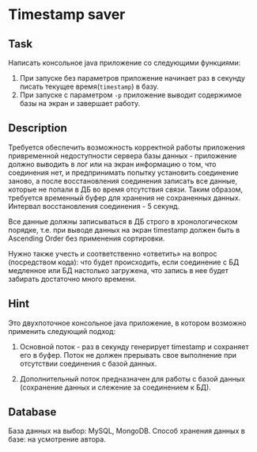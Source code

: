 # Timestamp saver

## Task

Написать консольное java приложение со следующими функциями:

1. При запуске без параметров приложение начинает раз в секунду писать текущее время(`timestamp`) в базу.
2. При запуске с параметром `-p` приложение выводит содержимое базы на экран и завершает работу.

## Description

Требуется обеспечить возможность корректной работы приложения привременной недоступности сервера базы данных - приложение должно выводить в лог или на экран информацию о том, что соединения нет, и предпринимать попытку установить соединение заново, а после восстановления соединения записать все данные, которые не попали в ДБ во время отсутствия связи. Таким образом, требуется временный буфер для хранения не сохраненных данных. Интервал восстановления соединения - 5 секунд.

Все данные должны записываться в ДБ строго в хронологическом порядке, т.е. при выводе данных на экран timestamp должен быть в Ascending Order без применения сортировки.

Нужно также учесть и соответственно «ответить» на вопрос (посредством кода): что будет происходить, если соединение с БД медленное или БД настолько загружена, что запись в нее будет забирать достаточно много времени.

## Hint

Это двухпоточное консольное java приложение, в котором возможно применить следующий подход: 

1. Основной поток - раз в секунду генерирует timestamp и сохраняет его в буфер. Поток не должен прерывать свое выполнение при отсутствии соединения с базой данных.

2. Дополнительный поток предназначен для работы с базой данных (сохранение данных и слежение за соединением к БД).

## Database

База данных на выбор: MySQL, MongoDB. Способ хранения данных в базе: на усмотрение автора.